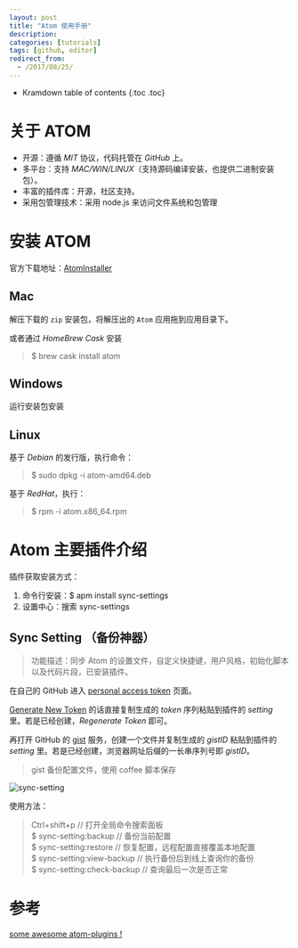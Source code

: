 ```yaml
---
layout: post
title: "Atom 使用手册"
description:
categories: [tutorials]
tags: [github, editor]
redirect_from:
  - /2017/08/25/
---
```


* Kramdown table of contents
{:toc .toc}

# 关于 ATOM

* 开源：遵循 *MIT* 协议，代码托管在 *GitHub* 上。
* 多平台：支持 *MAC/WIN/LINUX*（支持源码编译安装，也提供二进制安装包）。
* 丰富的插件库：开源，社区支持。
* 采用包管理技术：采用 node.js 来访问文件系统和包管理

# 安装 ATOM

官方下载地址：[AtomInstaller](https://atom.io/)

## Mac

解压下载的 `zip` 安装包，将解压出的 `Atom` 应用拖到应用目录下。

或者通过 *HomeBrew Cask* 安装

> $ brew cask install atom 

## Windows

运行安装包安装

## Linux

基于 *Debian* 的发行版，执行命令：

> $ sudo dpkg -i atom-amd64.deb

基于 *RedHat*，执行：

> $ rpm -i atom.x86_64.rpm

# Atom 主要插件介绍

插件获取安装方式：

1. 命令行安装：$ apm install sync-settings
2. 设置中心：搜索 sync-settings

## Sync Setting （备份神器）

> 功能描述：同步 Atom 的设置文件，自定义快捷键，用户风格，初始化脚本以及代码片段，已安装插件。

在自己的 GitHub 进入 [personal access token](https://github.com/settings/tokens) 页面。

[Generate New Token](https://github.com/settings/tokens/new) 的话直接复制生成的 *token* 序列粘贴到插件的 *setting* 里。若是已经创建，*Regenerate Token* 即可。

再打开 GitHub 的 [gist](https://gist.github.com/) 服务，创建一个文件并复制生成的 *gistID* 粘贴到插件的 *setting* 里。若是已经创建，浏览器网址后缀的一长串序列号即 *gistID*。

> gist 备份配置文件，使用 coffee 脚本保存

![sync-setting](https://github.com/caiyangmin/caiyangmin.github.io/blob/master/resourses/Atom_01.png?raw=true)

使用方法：

> Ctrl+shift+p  // 打开全局命令搜索面板  
> $ sync-setting:backup // 备份当前配置  
> $ sync-setting:restore  // 恢复配置，远程配置直接覆盖本地配置  
> $ sync-setting:view-backup  // 执行备份后到线上查询你的备份  
> $ sync-setting:check-backup // 查询最后一次是否正常


# 参考

[some awesome atom-plugins !](https://github.com/kompasim/atom-plugins)
